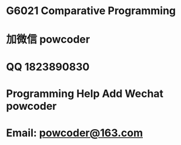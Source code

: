 # G6021 Comparative Programming
# 加微信 powcoder

# QQ 1823890830

# Programming Help Add Wechat powcoder

# Email: powcoder@163.com

